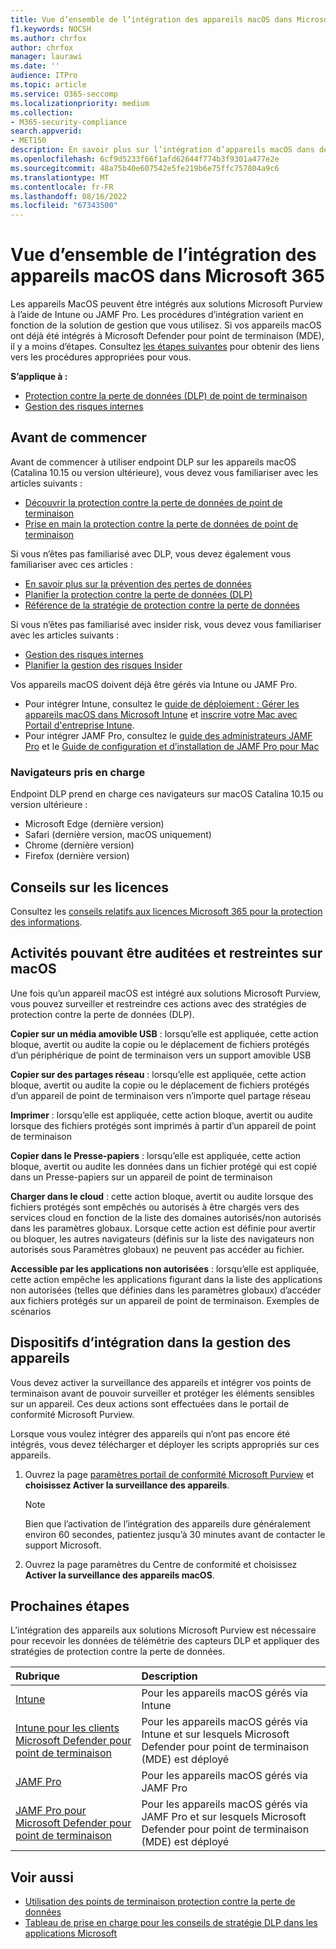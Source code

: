 ```yaml
---
title: Vue d’ensemble de l’intégration des appareils macOS dans Microsoft 365
f1.keywords: NOCSH
ms.author: chrfox
author: chrfox
manager: laurawi
ms.date: ''
audience: ITPro
ms.topic: article
ms.service: O365-seccomp
ms.localizationpriority: medium
ms.collection:
- M365-security-compliance
search.appverid:
- MET150
description: En savoir plus sur l’intégration d’appareils macOS dans des solutions de conformité
ms.openlocfilehash: 6cf9d5233f66f1afd62644f774b3f9301a477e2e
ms.sourcegitcommit: 48a75b40e607542e5fe219b6e75ffc757804a9c6
ms.translationtype: MT
ms.contentlocale: fr-FR
ms.lasthandoff: 08/16/2022
ms.locfileid: "67343500"
---
```

# <a name="onboard-macos-devices-into-microsoft-365-overview"></a>Vue d’ensemble de l’intégration des appareils macOS dans Microsoft 365

Les appareils MacOS peuvent être intégrés aux solutions Microsoft Purview à l’aide de Intune ou JAMF Pro. Les procédures d’intégration varient en fonction de la solution de gestion que vous utilisez. Si vos appareils macOS ont déjà été intégrés à Microsoft Defender pour point de terminaison (MDE), il y a moins d’étapes. Consultez [les étapes suivantes](#next-steps) pour obtenir des liens vers les procédures appropriées pour vous.

**S’applique à :**

- [Protection contre la perte de données (DLP) de point de terminaison](./endpoint-dlp-learn-about.md)
- [Gestion des risques internes](insider-risk-management.md)

## <a name="before-you-begin"></a>Avant de commencer

Avant de commencer à utiliser endpoint DLP sur les appareils macOS (Catalina 10.15 ou version ultérieure), vous devez vous familiariser avec les articles suivants :

- [Découvrir la protection contre la perte de données de point de terminaison](endpoint-dlp-learn-about.md)
- [Prise en main la protection contre la perte de données de point de terminaison](endpoint-dlp-getting-started.md)

Si vous n’êtes pas familiarisé avec DLP, vous devez également vous familiariser avec ces articles :

- [En savoir plus sur la prévention des pertes de données](dlp-learn-about-dlp.md#learn-about-data-loss-prevention)
- [Planifier la protection contre la perte de données (DLP)](dlp-overview-plan-for-dlp.md#plan-for-data-loss-prevention-dlp)
- [Référence de la stratégie de protection contre la perte de données](dlp-policy-reference.md#data-loss-prevention-policy-reference)

Si vous n’êtes pas familiarisé avec insider risk, vous devez vous familiariser avec les articles suivants :

 - [Gestion des risques internes](insider-risk-management.md)
 - [Planifier la gestion des risques Insider](insider-risk-management-plan.md#plan-for-insider-risk-management)

Vos appareils macOS doivent déjà être gérés via Intune ou JAMF Pro.
 
- Pour intégrer Intune, consultez le [guide de déploiement : Gérer les appareils macOS dans Microsoft Intune](/mem/intune/fundamentals/deployment-guide-platform-macos) et [inscrire votre Mac avec Portail d'entreprise Intune](/mem/intune/user-help/enroll-your-device-in-intune-macos-cp). 
- Pour intégrer JAMF Pro, consultez le [guide des administrateurs JAMF Pro](https://www.jamf.com/resources/product-documentation/jamf-pro-administrators-guide/) et le [Guide de configuration et d’installation de JAMF Pro pour Mac](https://www.jamf.com/resources/product-documentation/jamf-pro-installation-guide-for-mac/)
<!--- Install the v95+ Edge browser on your macOS devices--> 

### <a name="supported-browsers"></a>Navigateurs pris en charge

Endpoint DLP prend en charge ces navigateurs sur macOS Catalina 10.15 ou version ultérieure :

- Microsoft Edge (dernière version)
- Safari (dernière version, macOS uniquement)
- Chrome (dernière version)
- Firefox (dernière version)

## <a name="licensing-guidance"></a>Conseils sur les licences

Consultez les [conseils relatifs aux licences Microsoft 365 pour la protection des informations](/office365/servicedescriptions/microsoft-365-service-descriptions/microsoft-365-tenantlevel-services-licensing-guidance/microsoft-365-security-compliance-licensing-guidance#information-protection-data-loss-prevention-for-exchange-online-sharepoint-online-and-onedrive-for-business).

## <a name="activities-that-can-be-audited-and-restricted-on-macos"></a>Activités pouvant être auditées et restreintes sur macOS 

Une fois qu’un appareil macOS est intégré aux solutions Microsoft Purview, vous pouvez surveiller et restreindre ces actions avec des stratégies de protection contre la perte de données (DLP).

**Copier sur un média amovible USB** : lorsqu’elle est appliquée, cette action bloque, avertit ou audite la copie ou le déplacement de fichiers protégés d’un périphérique de point de terminaison vers un support amovible USB 

**Copier sur des partages réseau** : lorsqu’elle est appliquée, cette action bloque, avertit ou audite la copie ou le déplacement de fichiers protégés d’un appareil de point de terminaison vers n’importe quel partage réseau 

**Imprimer** : lorsqu’elle est appliquée, cette action bloque, avertit ou audite lorsque des fichiers protégés sont imprimés à partir d’un appareil de point de terminaison 

**Copier dans le Presse-papiers** : lorsqu’elle est appliquée, cette action bloque, avertit ou audite les données dans un fichier protégé qui est copié dans un Presse-papiers sur un appareil de point de terminaison 

**Charger dans le cloud** : cette action bloque, avertit ou audite lorsque des fichiers protégés sont empêchés ou autorisés à être chargés vers des services cloud en fonction de la liste des domaines autorisés/non autorisés dans les paramètres globaux. Lorsque cette action est définie pour avertir ou bloquer, les autres navigateurs (définis sur la liste des navigateurs non autorisés sous Paramètres globaux) ne peuvent pas accéder au fichier. 

**Accessible par les applications non autorisées** : lorsqu’elle est appliquée, cette action empêche les applications figurant dans la liste des applications non autorisées (telles que définies dans les paramètres globaux) d’accéder aux fichiers protégés sur un appareil de point de terminaison. Exemples de scénarios 

## <a name="onboarding-devices-into-device-management"></a>Dispositifs d’intégration dans la gestion des appareils

Vous devez activer la surveillance des appareils et intégrer vos points de terminaison avant de pouvoir surveiller et protéger les éléments sensibles sur un appareil. Ces deux actions sont effectuées dans le portail de conformité Microsoft Purview.

Lorsque vous voulez intégrer des appareils qui n’ont pas encore été intégrés, vous devez télécharger et déployer les scripts appropriés sur ces appareils. <!--Follow the [Onboarding devices procedure](endpoint-dlp-getting-started.md#onboarding-devices).-->

<!--If you already have devices onboarded into [Microsoft Defender for Endpoint](/windows/security/threat-protection/), they will already appear in the managed devices list.-->

1. Ouvrez la page [paramètres portail de conformité Microsoft Purview](https://compliance.microsoft.com)  et **choisissez Activer la surveillance des appareils**.

   > [!NOTE]
   > Bien que l’activation de l’intégration des appareils dure généralement environ 60 secondes, patientez jusqu’à 30 minutes avant de contacter le support Microsoft.

2. Ouvrez la page paramètres du Centre de conformité et choisissez **Activer la surveillance des appareils macOS**.

## <a name="next-steps"></a>Prochaines étapes

L’intégration des appareils aux solutions Microsoft Purview est nécessaire pour recevoir les données de télémétrie des capteurs DLP et appliquer des stratégies de protection contre la perte de données. 

Rubrique | Description
:---|:---
|[Intune](device-onboarding-offboarding-macos-intune.md)|Pour les appareils macOS gérés via Intune
|[Intune pour les clients Microsoft Defender pour point de terminaison](device-onboarding-offboarding-macos-intune-mde.md) |Pour les appareils macOS gérés via Intune et sur lesquels Microsoft Defender pour point de terminaison (MDE) est déployé
|[JAMF Pro](device-onboarding-offboarding-macos-jamfpro.md) | Pour les appareils macOS gérés via JAMF Pro
|[JAMF Pro pour Microsoft Defender pour point de terminaison](device-onboarding-offboarding-macos-jamfpro-mde.md)|Pour les appareils macOS gérés via JAMF Pro et sur lesquels Microsoft Defender pour point de terminaison (MDE) est déployé


## <a name="related-topics"></a>Voir aussi

- [Utilisation des points de terminaison protection contre la perte de données](endpoint-dlp-using.md#using-endpoint-data-loss-prevention)
- [Tableau de prise en charge pour les conseils de stratégie DLP dans les applications Microsoft](dlp-policy-tips-reference.md#support-matrix-for-dlp-policy-tips-across-microsoft-apps)
